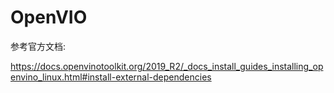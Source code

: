 # OpenVIO  

参考官方文档:  

https://docs.openvinotoolkit.org/2019_R2/_docs_install_guides_installing_openvino_linux.html#install-external-dependencies  

